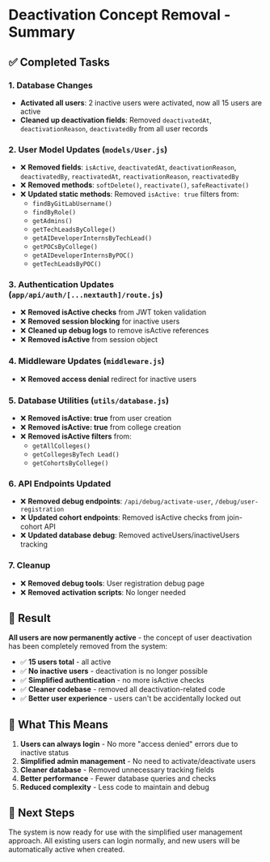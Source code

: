 # Deactivation Concept Removal - Summary

## ✅ Completed Tasks

### 1. Database Changes
- **Activated all users**: 2 inactive users were activated, now all 15 users are active
- **Cleaned up deactivation fields**: Removed `deactivatedAt`, `deactivationReason`, `deactivatedBy` from all user records

### 2. User Model Updates (`models/User.js`)
- ❌ **Removed fields**: `isActive`, `deactivatedAt`, `deactivationReason`, `deactivatedBy`, `reactivatedAt`, `reactivationReason`, `reactivatedBy`
- ❌ **Removed methods**: `softDelete()`, `reactivate()`, `safeReactivate()`
- ❌ **Updated static methods**: Removed `isActive: true` filters from:
  - `findByGitLabUsername()`
  - `findByRole()`
  - `getAdmins()`
  - `getTechLeadsByCollege()`
  - `getAIDeveloperInternsByTechLead()`
  - `getPOCsByCollege()`
  - `getAIDeveloperInternsByPOC()`
  - `getTechLeadsByPOC()`

### 3. Authentication Updates (`app/api/auth/[...nextauth]/route.js`)
- ❌ **Removed isActive checks** from JWT token validation
- ❌ **Removed session blocking** for inactive users
- ❌ **Cleaned up debug logs** to remove isActive references
- ❌ **Removed isActive** from session object

### 4. Middleware Updates (`middleware.js`)
- ❌ **Removed access denial** redirect for inactive users

### 5. Database Utilities (`utils/database.js`)
- ❌ **Removed isActive: true** from user creation
- ❌ **Removed isActive: true** from college creation
- ❌ **Removed isActive filters** from:
  - `getAllColleges()`
  - `getCollegesByTech Lead()`
  - `getCohortsByCollege()`

### 6. API Endpoints Updated
- ❌ **Removed debug endpoints**: `/api/debug/activate-user`, `/debug/user-registration`
- ❌ **Updated cohort endpoints**: Removed isActive checks from join-cohort API
- ❌ **Updated database debug**: Removed activeUsers/inactiveUsers tracking

### 7. Cleanup
- ❌ **Removed debug tools**: User registration debug page
- ❌ **Removed activation scripts**: No longer needed

## 🎯 Result

**All users are now permanently active** - the concept of user deactivation has been completely removed from the system:

- ✅ **15 users total** - all active
- ✅ **No inactive users** - deactivation is no longer possible
- ✅ **Simplified authentication** - no more isActive checks
- ✅ **Cleaner codebase** - removed all deactivation-related code
- ✅ **Better user experience** - users can't be accidentally locked out

## 🔄 What This Means

1. **Users can always login** - No more "access denied" errors due to inactive status
2. **Simplified admin management** - No need to activate/deactivate users
3. **Cleaner database** - Removed unnecessary tracking fields
4. **Better performance** - Fewer database queries and checks
5. **Reduced complexity** - Less code to maintain and debug

## 🚀 Next Steps

The system is now ready for use with the simplified user management approach. All existing users can login normally, and new users will be automatically active when created.
